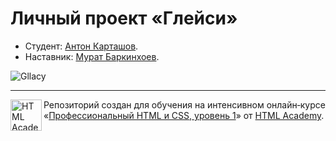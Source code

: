 # Личный проект «Глейси»

* Студент: [Антон Карташов](https://up.htmlacademy.ru/htmlcss/22/user/347239).
* Наставник: [Мурат Баркинхоев](https://htmlacademy.ru/profile/id186857).

![Gllacy](https://github.com/antonkartashov/Learn-ReactJS-Part-II/blob/master/src/Gllacy.png)

---

<a href="https://htmlacademy.ru/intensive/htmlcss"><img align="left" width="50" height="50" alt="HTML Academy" src="https://up.htmlacademy.ru/static/img/intensive/htmlcss/logo-for-github-2.png"></a>

Репозиторий создан для обучения на интенсивном онлайн‑курсе «[Профессиональный HTML и CSS, уровень 1](https://htmlacademy.ru/intensive/htmlcss)» от [HTML Academy](https://htmlacademy.ru).
